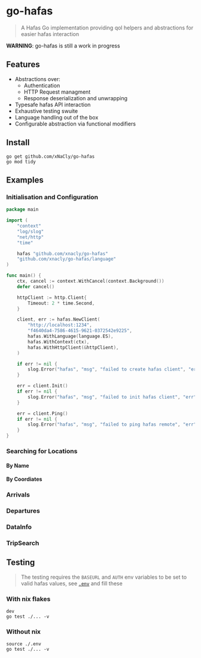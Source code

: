 # go-hafas

> A Hafas Go implementation providing qol helpers and abstractions for easier hafas interaction

**WARNING**: go-hafas is still a work in progress

## Features

- Abstractions over:
  - Authentication
  - HTTP Request managment
  - Response deserialization and unwrapping
- Typesafe hafas API interaction
- Exhaustive testing swuite
- Language handling out of the box
- Configurable abstraction via functional modifiers

## Install

```shell
go get github.com/xNaCly/go-hafas
go mod tidy
```

## Examples

### Initialisation and Configuration

```go
package main

import (
	"context"
	"log/slog"
	"net/http"
	"time"

	hafas "github.com/xnacly/go-hafas"
	"github.com/xnacly/go-hafas/language"
)

func main() {
	ctx, cancel := context.WithCancel(context.Background())
	defer cancel()

	httpClient := http.Client{
		Timeout: 2 * time.Second,
	}

	client, err := hafas.NewClient(
		"http://localhost:1234",
		"f4640da4-7586-4615-9621-0372542e9225",
		hafas.WithLanguage(language.ES),
		hafas.WithContext(ctx),
		hafas.WithHttpClient(&httpClient),
	)

	if err != nil {
		slog.Error("hafas", "msg", "failed to create hafas client", "err", err)
	}

	err = client.Init()
	if err != nil {
		slog.Error("hafas", "msg", "failed to init hafas client", "err", err)
	}

	err = client.Ping()
	if err != nil {
		slog.Error("hafas", "msg", "failed to ping hafas remote", "err", err)
	}
}
```

### Searching for Locations

#### By Name

#### By Coordiates

### Arrivals

### Departures

### DataInfo

### TripSearch

## Testing

> The testing requires the `BASEURL` and `AUTH` env variables to be set to
> valid hafas values, see [`.env`](./.env) and fill these

### With nix flakes

```shell
dev
go test ./... -v
```

### Without nix

```shell
source ./.env
go test ./... -v
```
